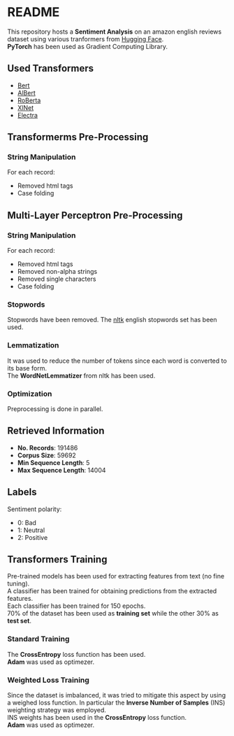 # README #

This repository hosts a **Sentiment Analysis** on an amazon english reviews dataset using various tranformers from [Hugging Face](https://huggingface.co/).   
**PyTorch** has been used as Gradient Computing Library.   

## Used Transformers ##

* [Bert](https://huggingface.co/bert-base-uncased)
* [AlBert](https://huggingface.co/albert-base-v2)
* [RoBerta](https://huggingface.co/roberta-base)
* [XlNet](https://huggingface.co/xlnet-base-cased)
* [Electra](https://huggingface.co/docs/transformers/model_doc/electra)


## Transformerms Pre-Processing ##

### String Manipulation ###

For each record:   
   
* Removed html tags    
* Case folding       

## Multi-Layer Perceptron Pre-Processing ##

### String Manipulation ###

For each record:   
   
* Removed html tags   
* Removed non-alpha strings   
* Removed single characters    
* Case folding      

### Stopwords ####
Stopwords have been removed. The [nltk](https://www.nltk.org/) english stopwords set has been used.

### Lemmatization ###

It was used to reduce the number of tokens since each word is converted to its base form.   
The **WordNetLemmatizer** from nltk has been used.  

### Optimization ###

Preprocessing is done in parallel.    

## Retrieved Information ##

* **No. Records**: 191486   
* **Corpus Size**: 59692   
* **Min Sequence Length**: 5      
* **Max Sequence Length**: 14004   

## Labels ##
Sentiment polarity: 

* 0: Bad
* 1: Neutral
* 2: Positive   

## Transformers Training ##

Pre-trained models has been used for extracting features from text (no fine tuning).   
A classifier has been trained for obtaining predictions from the extracted features.  
Each classifier has been trained for 150 epochs.   
70% of the dataset has been used as **training set** while the other 30% as **test set**.   

### Standard Training ###

The **CrossEntropy** loss function has been used.   
**Adam** was used as optimezer.   

### Weighted Loss Training ###

Since the dataset is imbalanced, it was tried to mitigate this aspect by using a weighed loss function. In particular the **Inverse Number of Samples** (INS) weighting strategy was employed.   
INS weights has been used in the **CrossEntropy** loss function.   
**Adam** was used as optimezer.   
